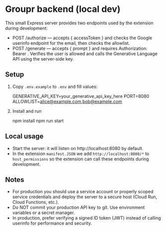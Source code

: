 Groupr backend (local dev)
==========================

This small Express server provides two endpoints used by the extension during development:

- POST /authorize — accepts { accessToken } and checks the Google userinfo endpoint for the email, then checks the allowlist.
- POST /generate — accepts { prompt } and requires Authorization: Bearer <accessToken>. Verifies the user is allowed and calls the Generative Language API using the server-side key.

Setup
-----
1. Copy `.env.example` to `.env` and fill values:

   GENERATIVE_API_KEY=your_generative_api_key_here
   PORT=8080
   ALLOWLIST=alice@example.com,bob@example.com

2. Install and run

   npm install
   npm run start

Local usage
-----------
- Start the server: it will listen on http://localhost:8080 by default.
- In the extension `manifest.JSON` we add `http://localhost:8080/*` to `host_permissions` so the extension can call these endpoints during development.

Notes
-----
- For production you should use a service account or properly scoped service credentials and deploy the server to a secure host (Cloud Run, Cloud Functions, etc.).
- Do NOT commit your production API key to git. Use environment variables or a secret manager.
- In production, prefer verifying a signed ID token (JWT) instead of calling userinfo for performance and security.
